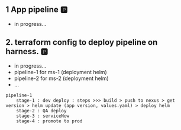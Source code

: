 ## 1 App pipeline :parking:
- in progress...

## 2. terraform config to deploy pipeline on harness. :parking:
- in progress...
- pipeline-1 for ms-1 (deployment helm)
- pipeline-2 for ms-2 (deployment helm)
- ...
```text
pipeline-1
    stage-1 : dev deploy : steps >>> build > push to nexus > get version > helm update (app version, values.yaml) > deploy helm
    stage-2 : QA deploy
    stage-3 : serviceNow
    stage-4 : promote to prod 
```